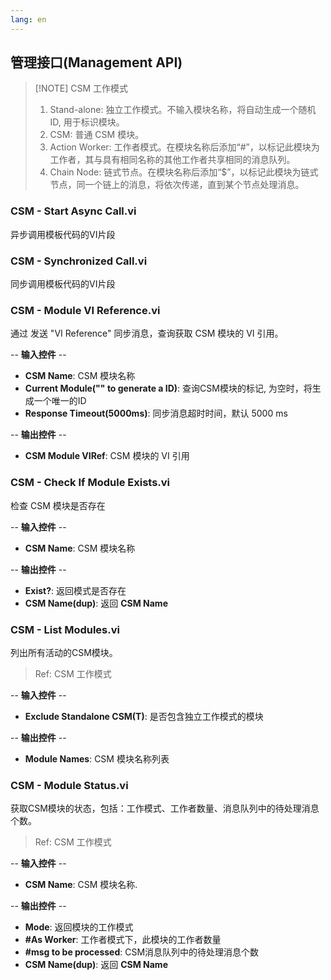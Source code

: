 ```yaml
---
lang: en
---
```


## 管理接口(Management API)

> [!NOTE] CSM 工作模式
> 1. Stand-alone: 独立工作模式。不输入模块名称，将自动生成一个随机ID, 用于标识模块。
> 2. CSM: 普通 CSM 模块。
> 3. Action Worker: 工作者模式。在模块名称后添加“#”，以标记此模块为工作者，其与具有相同名称的其他工作者共享相同的消息队列。
> 4. Chain Node: 链式节点。在模块名称后添加“$”，以标记此模块为链式节点，同一个链上的消息，将依次传递，直到某个节点处理消息。

### CSM - Start Async Call.vi

异步调用模板代码的VI片段

### CSM - Synchronized Call.vi

同步调用模板代码的VI片段

### CSM - Module VI Reference.vi

通过 发送 "VI Reference" 同步消息，查询获取 CSM 模块的 VI 引用。

-- <b>输入控件</b> --
- <b>CSM Name</b>: CSM 模块名称
- <b>Current Module("" to generate a ID)</b>: 查询CSM模块的标记, 为空时，将生成一个唯一的ID
- <b>Response Timeout(5000ms)</b>: 同步消息超时时间，默认 5000 ms

-- <b>输出控件</b> --
- <b>CSM Module VIRef</b>: CSM 模块的 VI 引用

### CSM - Check If Module Exists.vi

检查 CSM 模块是否存在

-- <b>输入控件</b> --
- <b>CSM Name</b>: CSM 模块名称

-- <b>输出控件</b> --
- <b>Exist?</b>: 返回模式是否存在
- <b>CSM Name(dup)</b>: 返回 <b>CSM Name</b>

### CSM - List Modules.vi

列出所有活动的CSM模块。

> Ref: CSM 工作模式

-- <b>输入控件</b> --
- <b>Exclude Standalone CSM(T)</b>: 是否包含独立工作模式的模块

-- <b>输出控件</b> --
- <b>Module Names</b>: CSM 模块名称列表

### CSM - Module Status.vi

获取CSM模块的状态，包括：工作模式、工作者数量、消息队列中的待处理消息个数。

> Ref: CSM 工作模式

-- <b>输入控件</b> --
- <b>CSM Name</b>: CSM 模块名称.

-- <b>输出控件</b> --
- <b>Mode</b>: 返回模块的工作模式
- <b>#As Worker</b>: 工作者模式下，此模块的工作者数量
- <b>#msg to be processed</b>: CSM消息队列中的待处理消息个数
- <b>CSM Name(dup)</b>: 返回 <b>CSM Name</b>
